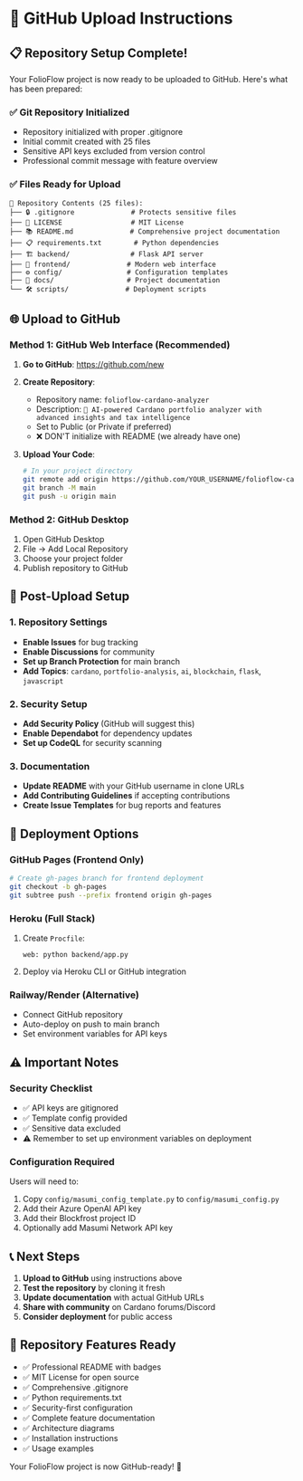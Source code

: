 # 🚀 GitHub Upload Instructions

## 📋 Repository Setup Complete! 

Your FolioFlow project is now ready to be uploaded to GitHub. Here's what has been prepared:

### ✅ Git Repository Initialized
- Repository initialized with proper .gitignore
- Initial commit created with 25 files
- Sensitive API keys excluded from version control
- Professional commit message with feature overview

### ✅ Files Ready for Upload
```
📁 Repository Contents (25 files):
├── 🔒 .gitignore              # Protects sensitive files
├── 📄 LICENSE                 # MIT License
├── 📚 README.md              # Comprehensive project documentation
├── 📋 requirements.txt        # Python dependencies
├── 🏗️ backend/               # Flask API server
├── 🎨 frontend/              # Modern web interface
├── ⚙️ config/                # Configuration templates
├── 📖 docs/                  # Project documentation
└── 🛠️ scripts/              # Deployment scripts
```

## 🌐 Upload to GitHub

### Method 1: GitHub Web Interface (Recommended)

1. **Go to GitHub**: https://github.com/new
2. **Create Repository**:
   - Repository name: `folioflow-cardano-analyzer`
   - Description: `🚀 AI-powered Cardano portfolio analyzer with advanced insights and tax intelligence`
   - Set to Public (or Private if preferred)
   - ❌ DON'T initialize with README (we already have one)

3. **Upload Your Code**:
   ```bash
   # In your project directory
   git remote add origin https://github.com/YOUR_USERNAME/folioflow-cardano-analyzer.git
   git branch -M main
   git push -u origin main
   ```

### Method 2: GitHub Desktop
1. Open GitHub Desktop
2. File → Add Local Repository
3. Choose your project folder
4. Publish repository to GitHub

## 🔧 Post-Upload Setup

### 1. Repository Settings
- **Enable Issues** for bug tracking
- **Enable Discussions** for community
- **Set up Branch Protection** for main branch
- **Add Topics**: `cardano`, `portfolio-analysis`, `ai`, `blockchain`, `flask`, `javascript`

### 2. Security Setup
- **Add Security Policy** (GitHub will suggest this)
- **Enable Dependabot** for dependency updates
- **Set up CodeQL** for security scanning

### 3. Documentation
- **Update README** with your GitHub username in clone URLs
- **Add Contributing Guidelines** if accepting contributions
- **Create Issue Templates** for bug reports and features

## 🚀 Deployment Options

### GitHub Pages (Frontend Only)
```bash
# Create gh-pages branch for frontend deployment
git checkout -b gh-pages
git subtree push --prefix frontend origin gh-pages
```

### Heroku (Full Stack)
1. Create `Procfile`:
   ```
   web: python backend/app.py
   ```
2. Deploy via Heroku CLI or GitHub integration

### Railway/Render (Alternative)
- Connect GitHub repository
- Auto-deploy on push to main branch
- Set environment variables for API keys

## ⚠️ Important Notes

### Security Checklist
- ✅ API keys are gitignored
- ✅ Template config provided
- ✅ Sensitive data excluded
- ⚠️ Remember to set up environment variables on deployment

### Configuration Required
Users will need to:
1. Copy `config/masumi_config_template.py` to `config/masumi_config.py`
2. Add their Azure OpenAI API key
3. Add their Blockfrost project ID
4. Optionally add Masumi Network API key

## 📞 Next Steps

1. **Upload to GitHub** using instructions above
2. **Test the repository** by cloning it fresh
3. **Update documentation** with actual GitHub URLs
4. **Share with community** on Cardano forums/Discord
5. **Consider deployment** for public access

## 🎯 Repository Features Ready

- ✅ Professional README with badges
- ✅ MIT License for open source
- ✅ Comprehensive .gitignore
- ✅ Python requirements.txt
- ✅ Security-first configuration
- ✅ Complete feature documentation
- ✅ Architecture diagrams
- ✅ Installation instructions
- ✅ Usage examples

Your FolioFlow project is now GitHub-ready! 🎉